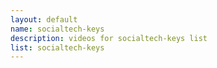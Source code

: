 ```yaml
--- 
layout: default
name: socialtech-keys
description: videos for socialtech-keys list
list: socialtech-keys
---
```


<div class="player">
<div id="player"><!-- "https://www.youtube.com/watch?v={{site.data.lists[page.list][0]}}" --></div>
</div>


